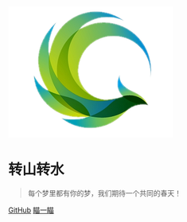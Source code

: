 ![logo](logo.png)

# 转山转水

> 每个梦里都有你的梦，我们期待一个共同的春天！

[GitHub](https://github.com/my506/my506.github.io)
[瞄一瞄](#缘起)
